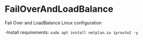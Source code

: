 # FailOverAndLoadBalance
Fail Over and LoadBalance Linux configuration

-Install requirements:
`
sudo apt install netplan.io iproute2 -y
`

